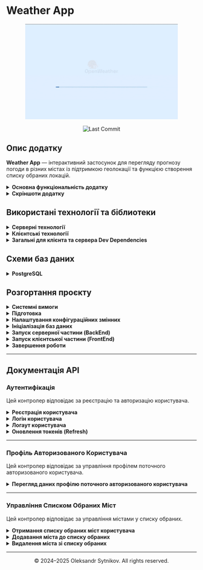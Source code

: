 # Weather App

<p align="center">
  <img src="./screenshots/Demo.gif" alt="Weather App" style="max-width: 80%;">
</p>
<p align="center">
  <img src="https://img.shields.io/github/last-commit/sytnikovzp/weather-app" alt="Last Commit">
</p>

## Опис додатку

<strong>Weather App</strong> — інтерактивний застосунок для перегляду прогнозу погоди в різних містах із підтримкою геолокації та функцією створення списку обраних локацій.

<details>
  <summary><strong>Основна функціональність додатку</strong></summary>

- **Реєстрація та Авторизація**: Користувачі можуть зареєструватися в системі, надаючи свої дані (ім'я, email та пароль). Передбачено авторизацію за email і паролем. Всі маршрути, що потребують авторизації, є приватними.

- **Автокомпліт для Міст**: Додаток включає функціональність автокомпліта, яка дозволяє користувачам швидко знаходити потрібні міста для отримання прогнозу погоди.

- **Відображення Погоди**: Інформація про погоду відображається у вигляді картки, яка містить дані про погоду на поточний день. За замовчуванням відображається погода згідно геолокації користувача (визначається за IP адресою).

- **Графік Температури**: Додаток реалізує графік температури на 24 годити та на тиждень, використовуючи бібліотеки для візуалізації (Chart.js).

- **Вкладка "Обране"**: Користувачі можуть додавати та видаляти улюблені міста. Обрані міста зберігаються у базі даних, а максимальна кількість улюблених міст обмежена п'ятьма.

- **Адаптивний дизайн**: Додаток оптимізований для роботи на різних пристроях.

- **Прелоадери**: Використовуються прелоадери для зручного відображення процесу завантаження даних з API.

</details>

<details>
  <summary><strong>Скріншоти додатку</strong></summary>

![MobileView](./screenshots/1_Mobile_view.png)
![DayChart](./screenshots/2_Day_chart.png)
![WeekChart](./screenshots/3_Week_chart.png)
![Autocomplete](./screenshots/4_Autocomplete.png)
![Favorites](./screenshots/5_Favorites.png)
![ModalWindow](./screenshots/6_Modal_window.png)
![LoginPage](./screenshots/7_Login_page.png)
![RegistrationPage](./screenshots/8_Registration_page.png)
![NotFound](./screenshots/9_Not_found.png)

</details>

## Використані технології та біблиотеки

<details>
  <summary><strong>Серверні технології</strong></summary>

- **Node.js** – середовище виконання JavaScript на сервері.
- **Express** – веб-фреймворк для створення серверних застосунків.
- **PostgreSQL** – реляційна база даних для зберігання структурованих даних.
- **Sequelize** – ORM для PostgreSQL. Працює з моделями, міграціями, сидуванням.
- **pg** / **pg-hstore** – залежності Sequelize для роботи з PostgreSQL.
- **date-fns** – бібліотека для форматування, обчислення та маніпуляції з датами.
- **bcrypt** – хешування паролів для зберігання в безпечному вигляді.
- **jsonwebtoken** – генерація і перевірка JWT токенів для автентифікації.
- **cookie-parser** – middleware для обробки HTTP cookie.
- **cors** – middleware для керування політикою доступу між доменами (CORS).
- **dotenv** – бібліотека для завантаження змінних оточення з `.env` файлу.
- **yup** – бібліотека для валідації даних на сервері.

</details>

<details>
  <summary><strong>Клієнтські технології</strong></summary>

- **React** – бібліотека для побудови інтерфейсів користувача.
- **React DOM** – бібліотека для взаємодії React з DOM.
- **React Router DOM** – бібліотека для роботи з маршрутизацією в React.
- **Redux Toolkit (@reduxjs/toolkit)** – інструменти для роботи з глобальним станом.
- **React Redux** – офіційна бібліотека для інтеграції Redux з React.
- **Redux Logger** – middleware для логування дій Redux у консолі.
- **Axios** – бібліотека для виконання HTTP-запитів.
- **Chart.js** – бібліотека для створення графіків і діаграм.
- **Date-fns** – бібліотека для роботи з датами, яка використовується для форматування і обробки часу.
- **Font Awesome** – набір іконок для інтерфейсу.
- **Framer Motion** – бібліотека для створення анімацій у React.
- **Formik** – бібліотека для керування формами в React, що спрощує обробку стану, валідації та подій у формах.
- **Yup** – бібліотека для валідації даних (часто використовується з Formik).

</details>

<details>
  <summary><strong>Загальні для клієнта та сервера Dev Dependencies</strong></summary>

- **ESLint** – інструмент для аналізу коду, що допомагає дотримуватися кращих практик програмування.
- **ESLint Config Prettier** – конфігурація ESLint для сумісності з Prettier.
- **ESLint Plugins**:
  - **eslint-plugin-import** – перевіряє правильність імпорту модулів.
  - **eslint-plugin-jsx-a11y** – допомагає покращити доступність JSX-коду.
  - **eslint-plugin-optimize-regex** – оптимізує регулярні вирази.
  - **eslint-plugin-prettier** – інтеграція Prettier з ESLint.
  - **eslint-plugin-promise** – забезпечує дотримання кращих практик при роботі з промісами.
  - **eslint-plugin-react** – лінтинг специфічного для React коду.
  - **eslint-plugin-react-hooks** – перевіряє коректне використання React-хуків.
  - **eslint-plugin-react-perf** – виявляє неефективні патерни у React-компонентах.
  - **eslint-plugin-react-refresh** – підтримка React Fast Refresh.
  - **eslint-plugin-simple-import-sort** – автоматично сортує імпорти.
  - **eslint-plugin-sort-keys-fix** – автоматично сортує ключі об'єктів.
  - **eslint-plugin-sequelize** – перевіряє використання Sequelize у коді.
  - **eslint-plugin-unicorn** – набір правил для покращення якості коду.
- **Prettier** – інструмент для автоматичного форматування коду.
- **Globals** – набір глобальних змінних для коректної роботи ESLint.
- **Nodemon** – утиліта, що дозволяє автоматично перезапускати сервер при внесенні змін у код.
- **Morgan** – middleware для ведення логів HTTP-запитів в Express.
- **Sequelize CLI** – інструмент для керування міграціями та сидуванням даних у Sequelize.
- **Vite** – інструмент для збірки проєктів, що забезпечує швидку розробку та оптимізацію коду.
- **Vite Plugin Env Compatible** – забезпечує сумісність змінних оточення у Vite.
- **@Vitejs/Plugin-React** – офіційний плагін для підтримки React у Vite.

</details>

## Схеми баз даних

<details>
  <summary><strong>PostgreSQL</strong></summary>
  <p align="center">
  <img src="./screenshots/ER_PostgreSQL.png" alt="PostgreSQL" style="max-width: 80%;">
  </p>
</details>

## Розгортання проєкту

<details>
  <summary><strong>Системні вимоги</strong></summary>

- **Git:** 2.47 або вище
- **Node.js:** 20.19.1 або вище
- **PostgreSQL:** 16.4 або вище

</details>

<details>
  <summary><strong>Підготовка</strong></summary>

```bash
# Клонуємо репозиторій
git clone git@github.com:sytnikovzp/weather-app.git

# Переходимо в директорію проєкту
cd weather-app

# Встановлюємо залежності для серверної та клієнтської частини
npm --prefix server install
npm --prefix client install
```

</details>

<details>
  <summary><strong>Налаштування конфігураційних змінних</strong></summary>

Створіть файл `.env` використовуючи команду:

```bash
cp .env.example .env
```

Відредагуйте файл `.env`, вказавши СВОЇ значення для `WEATHER_API_KEY`. Це потрібно для коректної роботи API OpenWeather.

Якщо файл `.env.example` **відсутній**, створіть файл `.env` використовуючи команду:

```bash
cat <<EOL > .env
# For client
VITE_PORT=3000
WEATHER_API_KEY='' // Enter your OpenWeather API key

# For server
CLIENT_URL=http://localhost:3000
WEATHER_SERVER_HOST=localhost
WEATHER_SERVER_PORT=5000

ACCESS_TOKEN_SECRET=access_secret
REFRESH_TOKEN_SECRET=refresh_secret
ACCESS_TOKEN_LIFETIME=15m
REFRESH_TOKEN_LIFETIME=60d
HASH_SALT_ROUNDS=9

# For database
DB_HOST=localhost
DB_DIALECT=postgres
DB_USER=postgres
DB_PASS=root
DB_NAME=weather_app
EOL
```

</details>

<details>
  <summary><strong>Ініціалізація баз даних</strong></summary>

```bash
cd server
npm run dbinit
cd ..
```

</details>

<details>
  <summary><strong>Запуск серверної частини (BackEnd)</strong></summary>

```bash
# В окремому терміналі переходимо в директорію проєкту
cd weather-app

# Запускаємо BackEnd
npm --prefix server start
```

</details>

<details>
  <summary><strong>Запуск клієнтської частини (FrontEnd)</strong></summary>

```bash
# В окремому терміналі переходимо в директорію проєкту
cd weather-app

# Запускаємо FrontEnd
npm --prefix client start
```

</details>

<details>
  <summary><strong>Завершення роботи</strong></summary>
  Для зупинки серверної або клієнтської частини в відповідному терміналі натисніть:

```bash
CTRL + C
```

</details>

---

## Документація API

### Аутентифікація

Цей контролер відповідає за реєстрацію та авторизацію користувача.

<details>
  <summary><strong>Реєстрація користувача</strong></summary>

- **Метод**: POST
- **URL**: `/api/auth/registration`
- **Опис**: Створює нового користувача
- **Доступ лише для авторизованих користувачів**: Ні
- **Параметри запиту**: Не потрібне

#### **Тіло запиту**:

```json
{
  "name": "Микола",
  "email": "m.scherbak93801@gmail.com",
  "password": "Qwerty12"
}
```

#### **Приклад відповіді**:

```json
{
  "accessToken": "JWT access токен",
  "refreshToken": "JWT refresh токен",
  "authenticatedUser": {
    "uuid": "UUID авторизованого користувача",
    "name": "Микола"
  }
}
```

</details>

<details>
  <summary><strong>Логін користувача</strong></summary>

- **Метод**: POST
- **URL**: `/api/auth/login`
- **Опис**: Авторизація користувача та отримання JWT-токенів
- **Доступ лише для авторизованих користувачів**: Ні
- **Параметри запиту**: Не потрібне

#### **Тіло запиту**:

```json
{
  "email": "m.scherbak93801@gmail.com",
  "password": "Qwerty12"
}
```

#### **Приклад відповіді**:

```json
{
  "accessToken": "JWT access токен",
  "refreshToken": "JWT refresh токен",
  "authenticatedUser": {
    "uuid": "UUID авторизованого користувача",
    "name": "Микола"
  }
}
```

</details>

<details>
  <summary><strong>Логаут користувача</strong></summary>

- **Метод**: GET
- **URL**: `/api/auth/logout`
- **Опис**: Видалення refresh токену і завершення сесії користувача
- **Доступ лише для авторизованих користувачів**: Ні
- **Параметри запиту**: Не потрібне
- **Тіло запиту**: Не потрібне

#### **Приклад відповіді**: `200 OK`

</details>

<details>
  <summary><strong>Оновлення токенів (Refresh)</strong></summary>

- **Метод**: GET
- **URL**: `/api/auth/refresh`
- **Опис**: Оновлює JWT токени, використовуючи refresh токен з cookies
- **Доступ лише для авторизованих користувачів**: Так
- **Параметри запиту**: Не потрібне
- **Тіло запиту**: Не потрібне

#### **Приклад відповіді**:

```json
{
  "accessToken": "JWT access токен",
  "refreshToken": "JWT refresh токен",
  "authenticatedUser": {
    "uuid": "UUID авторизованого користувача",
    "name": "Микола"
  }
}
```

</details>

---

### Профіль Авторизованого Користувача

Цей контролер відповідає за управління профілем поточного авторизованого користувача.

<details>
  <summary><strong>Перегляд даних профілю поточного авторизованого користувача</strong></summary>

- **Метод**: GET
- **URL**: `/api/profile`
- **Опис**: Отримує профіль поточного авторизованого користувача
- **Доступ лише для авторизованих користувачів**: Так
- **Параметри запиту**: Не потрібне
- **Тіло запиту**: Не потрібне

#### **Приклад відповіді**:

```json
{
  "uuid": "UUID поточного авторизованого користувача",
  "name": "Ім'я поточного авторизованого користувача",
  "email": "Email поточного авторизованого користувача",
  "createdAt": "Дата та час створення облікового запису",
  "updatedAt": "Дата та час редагування облікового запису"
}
```

</details>

---

### Управління Списком Обраних Міст

Цей контролер відповідає за управління містами у списку обраних.

<details>
  <summary><strong>Отримання списку обраних міст користувача</strong></summary>

- **Метод**: GET
- **URL**: `/api/favorites`
- **Опис**: Повертає список обраних міст поточного авторизованого користувача
- **Доступ лише для авторизованих користувачів**: Так
- **Параметри запиту**: Не потрібне
- **Тіло запиту**: Не потрібне

#### **Приклад відповіді**:

```json
[
  {
    "city": "Назва міста",
    "countryCode": "Код країни",
    "latitude": "Географічна широта міста",
    "longitude": "Географічна довгота міста"
  },
  ...
]
```

</details>

<details>
  <summary><strong>Додавання міста до списку обраних</strong></summary>

- **Метод**: POST
- **URL**: `/api/favorites`
- **Опис**: Додає місто до списку обраних поточного авторизованого користувача
- **Доступ лише для авторизованих користувачів**: Так
- **Параметри запиту**: Не потрібне

#### **Тіло запиту**:

```json
{
  "city": "Назва міста",
  "countryCode": "Код країни",
  "latitude": "Географічна широта міста",
  "longitude": "Географічна довгота міста"
}
```

#### **Приклад відповіді**:

```json
{
  "city": "Назва міста",
  "countryCode": "Код країни",
  "latitude": "Географічна широта міста",
  "longitude": "Географічна довгота міста"
}
```

</details>

<details>
  <summary><strong>Видалення міста зі списку обраних</strong></summary>

- **Метод**: DELETE
- **URL**: `/api/favorites`
- **Опис**: Видалення міста зі списку обраних поточного авторизованого користувача за координатами
- **Доступ лише для авторизованих користувачів**: Так
- **Параметри запиту**:
  - `latitude` - географічна широта міста (наприклад, 48.4647)
  - `longitude` - географічна довгота міста (наприклад, 35.0462)
- **Тіло запиту**: Не потрібне

#### **Приклад відповіді**: `200 OK`

</details>

---

<p align="center">© 2024–2025 Oleksandr Sytnikov. All rights reserved.</p>
